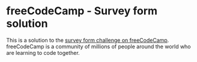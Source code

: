 # freeCodeCamp - Survey form solution

This is a solution to the [survey form challenge on freeCodeCamp](https://www.freecodecamp.org/learn/2022/responsive-web-design/build-a-survey-form-project/build-a-survey-form). freeCodeCamp is a community of millions of people around the world who are learning to code together. 